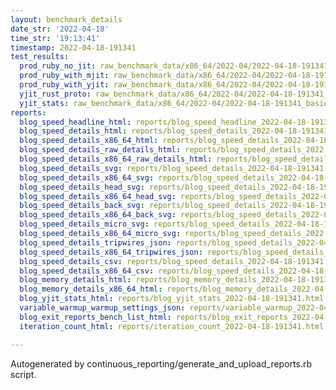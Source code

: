 ```yaml
---
layout: benchmark_details
date_str: '2022-04-18'
time_str: '19:13:41'
timestamp: 2022-04-18-191341
test_results:
  prod_ruby_no_jit: raw_benchmark_data/x86_64/2022-04/2022-04-18-191341_basic_benchmark_prod_ruby_no_jit.json
  prod_ruby_with_mjit: raw_benchmark_data/x86_64/2022-04/2022-04-18-191341_basic_benchmark_prod_ruby_with_mjit.json
  prod_ruby_with_yjit: raw_benchmark_data/x86_64/2022-04/2022-04-18-191341_basic_benchmark_prod_ruby_with_yjit.json
  yjit_rust_proto: raw_benchmark_data/x86_64/2022-04/2022-04-18-191341_basic_benchmark_yjit_rust_proto.json
  yjit_stats: raw_benchmark_data/x86_64/2022-04/2022-04-18-191341_basic_benchmark_yjit_stats.json
reports:
  blog_speed_headline_html: reports/blog_speed_headline_2022-04-18-191341.html
  blog_speed_details_html: reports/blog_speed_details_2022-04-18-191341.html
  blog_speed_details_x86_64_html: reports/blog_speed_details_2022-04-18-191341.x86_64.html
  blog_speed_details_raw_details_html: reports/blog_speed_details_2022-04-18-191341.raw_details.html
  blog_speed_details_x86_64_raw_details_html: reports/blog_speed_details_2022-04-18-191341.x86_64.raw_details.html
  blog_speed_details_svg: reports/blog_speed_details_2022-04-18-191341.svg
  blog_speed_details_x86_64_svg: reports/blog_speed_details_2022-04-18-191341.x86_64.svg
  blog_speed_details_head_svg: reports/blog_speed_details_2022-04-18-191341.head.svg
  blog_speed_details_x86_64_head_svg: reports/blog_speed_details_2022-04-18-191341.x86_64.head.svg
  blog_speed_details_back_svg: reports/blog_speed_details_2022-04-18-191341.back.svg
  blog_speed_details_x86_64_back_svg: reports/blog_speed_details_2022-04-18-191341.x86_64.back.svg
  blog_speed_details_micro_svg: reports/blog_speed_details_2022-04-18-191341.micro.svg
  blog_speed_details_x86_64_micro_svg: reports/blog_speed_details_2022-04-18-191341.x86_64.micro.svg
  blog_speed_details_tripwires_json: reports/blog_speed_details_2022-04-18-191341.tripwires.json
  blog_speed_details_x86_64_tripwires_json: reports/blog_speed_details_2022-04-18-191341.x86_64.tripwires.json
  blog_speed_details_csv: reports/blog_speed_details_2022-04-18-191341.csv
  blog_speed_details_x86_64_csv: reports/blog_speed_details_2022-04-18-191341.x86_64.csv
  blog_memory_details_html: reports/blog_memory_details_2022-04-18-191341.html
  blog_memory_details_x86_64_html: reports/blog_memory_details_2022-04-18-191341.x86_64.html
  blog_yjit_stats_html: reports/blog_yjit_stats_2022-04-18-191341.html
  variable_warmup_warmup_settings_json: reports/variable_warmup_2022-04-18-191341.warmup_settings.json
  blog_exit_reports_bench_list_html: reports/blog_exit_reports_2022-04-18-191341.bench_list.html
  iteration_count_html: reports/iteration_count_2022-04-18-191341.html

---
```

Autogenerated by continuous_reporting/generate_and_upload_reports.rb script.
